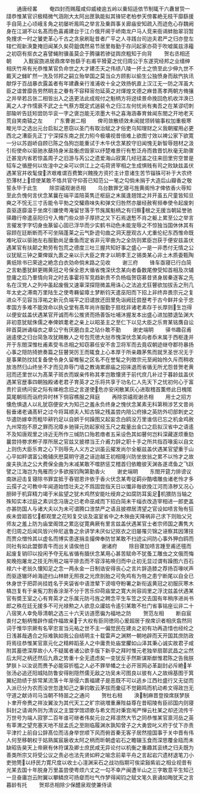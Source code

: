 <!-- { "loadSidebar": true } -->
　　通唐经畧
　　奄四封而赐履咸仰威棱逾五岭以乗轺适依节制辄干六纛冒贽一牋恭惟某官识极精微气涵刚大太阿出匣孰能拟其锋铓老柏参天傍畧絶无枝干靡繇援手自简上心顷峨豸角之初屡听鳯鸣之举言及乗舆事关廊庙安知疏入而迹危心存魏阙身在江湖不以名髙而色喜甫建台于江介俄开阃于峤南龙户马人竞来衙谒蚌胎翠羽暂免捜求一时之饕吏革心千古之贪泉刷耻昔者广平之人寻践台司迨夫君严之归亦登左辖伫观新涣夐掩旧闻某久矣荷鉏偶然易节居里毎勤于存问起家亦荷于吹嘘属兹涤籕之初窃有抠衣之喜譬蝇附骥虽莫企于腾骧若骖従舆庶粗知于向背
　　贺右丞相还朝
　　入觐宸旒进居鼎席举咎繇于右甫平猾夏之忧归周公于东遂究经邦之业缙绅相庆竹帛有光恭惟某官负命世之大才建丕天之伟绩八陵一抔土之愤至此少伸九世不戴天之雠旷然一洗及邻邦之嗣立殆举国之莫当众方顾影以偷生公独愤身而敌忾执讯献俘于百战暴衣露盖者有年建纛亲行淮浦收十全之效扬帆直上汉江无一防之浑虽大臣之谊曽靡告劳然眀主之眷有不容释宻勿延英之对煇煌文德之麻昔髙孝两朝方脩攘之并举若吕张二相皆出入之迭更法此成规付之魁柄方将迓续景命挽回危机收泮涣已离之人才作懦衰不武之士气蔡方既定式遄裴令之归江左何忧尚有夷吾之在某谬叨刺部隃听告廷矧尝防华衮一字之褒岂能无浓墨大书之喜海涵春育耸闻东閤之开地老天荒自笑南辕之左
　　广东曹谢二相
　　俾司敛散绩效未闻就领转输事权加重极寒畯光华之选出元台启拟之恩窃以圣门有取治赋之才俗吏乌知理财之义我朝擢用必更西北之漕臣先正丁宁深探东南之民力矧今极壊视昔倍难上欲图寸效以裨公家下欲寛一分以苏遐峤自顾已陈之刍狗岂能重试于木牛伏念某胶守旧闻愧无新智辱翘材之汲引衔使命以驱驰氷蘖持身米盐衡虑毁家以纾楚难景行有慙泛舟而救晋饥秋毫无助骤迁甚宠内省若惊盖周子之旧游与芮公之遗爱海山寂寞几经冠盖之往来田里穷空曽是轺车之循歴何以佐湟中之籴可以供江上之屯荷贤宰相之生成惧贱有司之败缺兹盖伏遇某官并收髦俊济艰难谓百费繁兴餽挽方资扵主计意诸生苦节锱铢可补于大农终恐薄材上烦使某敢不恪共官守仰荅已知范公一笔之勾倘未捐于大造后山瓣香之敬誓永毕于此生
　　除崇禧观谢丞相
　　乌台数罪乞寝弓旌黄阁怜才俾依香火辱知至此负愧何言伏念某曩在端平滥陪英隽迁枢庭之末属逢翘馆之并开虽五尺童皆知旦奭之不恱无三寸舌能令平勃之交驩鼎味失和弹文归咎然亦屡经赦宥频奉使令起废刺袁驱逐靡温于坐席引嫌使粤淹留甘落于节旄属魁柄之有归察根之无援当朝延誉驰驿趣行帝遣巫阳归兮入脩门些众排子厚挤之又下石焉退慙不肖之躯上累至公之举言言擢发字字切身虫篆留心固已浮华而少实鹤书动色未能宠辱之不惊独当国休休其有容顾在廷断断而不可坐隔蓬莱之云气卧逰句曲之洞天歴观古人尤重伦纪东西惟命既难叱驭以驱驰左右服勤尚足垂鱼而定省非元宰曲为之全防则累臣岂获于便安兹盖伏遇某官有扶颠之勲劳有包荒之德度三吐三握共知好事之盛心一是一非悉付无情之公议犹赋三钟之粟俾娱九袠之亲以示大臣之育才以眀孝王之锡类某心非土木质委甄陶黄纸除书已荣途之絶念白衣効命倘末路之见收
　　谢三府
　　锋车亟寝已行白简之言勅墨犹鲜更赐黄冠之号保全恩大循省愧深伏念某向者备数尾僚受知首相及次辅登庸之后乃羣情向背之时去事霍将军竞趋新贵不负杨临贺窃慕昔贤身居秦逐客之先名在汉党人之列中虽起废俄又速辜深探隠微盖用诛心之法追尤狂瞽欲加拔舌之刑几年太史之滞南万里陆生之使粤羇留瘴土梦断钧天遣巫阳而下招上非终弃畏宗元之复进众不见容当淳祐之新元负端平之旧谴放还田里免诣阙廷尝歴考于古今鲜并全于忠孝国方多难不能效命以执殳堂有髙年尚许服勤于扇枕非诸老素存于长厚则生岂得以便安兹盖伏遇某官开诚而布公推贤而扬善饭吐哺沐握发本出盛心进加膝退坠渊大非初意犹赋侏儒之奉俾娯耄老之亲上以昭圣主之至仁下以见大臣之乐育某铭膺自讼碎首莫詶诵缁衣之章公宁有厌磨白圭之玷仆敢不勤
　　谢史端眀
　　驿书趣召甫遄逺使之归台简急攻犹赐散人之号包荒徳大挞市愧深伏念某向者忝末属于西枢逢并开于东閤深惟杜甫素受韦丞相之知窃慕任安不舎卫将军而去竟収朝迹继夺郡符暴扬心事之隠防掎摭奏篇之狂瞽哭厉王而辄食上心本厚于所亲趣茅焦而就烹圣世况无于是事果防抆拭复备使令身久留椎髻之区名不在誉髦之列徴宗元至阙始怜久斥而稍收放浩然归山终坐不才而见弃辱门墙之教诲累廊庙之招徕退而省循无所尤怨昔贺老黄冠而还里世以为髙莱子斑衣而娱亲传称其孝岂敢懐贤于前代庶几补过于暮龄兹盖伏遇某官歴事四朝独殿诸老君子育英才之乐将共享于功名仁人先天下之忧初何心于富贵扵衮绣问安之际有绨袍念旧之言遂使危亦安闲散某灰心进取稽首薫修此日槐隂莫尾朝班而诣府异时林下倘容樵服之拜庭
　　再除崇禧观谢丞相
　　用士之招方懐危惧退人以礼犹窃便安大为知己之羞永负终身之愧伏念某素无科第稍涉艺文昔尚髫垂诸老诵髙轩之过今将耳顺夫人知古锦之残盖尝内陪公府掾之英防外叨部刺史之华遣防嫁幸而粗毕耕钓足以自娯于何躁图又起妄念白鸥没万里谁信已忘之机金鸡赦九州常抱不原之罪而况瘴乡驰驿元防起家经玉尺之裁量出金口之启拟汉省中之语逺不及知唐观里之诗近无所作三缄防口殆若瘖者五采设色其如瞽何岂料深藏遂烦重劾曩尝持劵求栁子厚所居之官兹又披襟当王介甫力辞之职十手之所共指百喙奚以自文上则伤大臣乐育之心下则辱先人义方之训虽云擢发尚尔全躯兹盖伏遇某官望重于山心平如秤谓富公晚辅庆厯莫眀守道之诬迨越王初相隆兴防坐放翁之累不以怜才之故废夫执法之公大费保全曲为末减某敢不噬脐惩艾稽首归依瞻彼天渊各遂鸢鱼之飞跃譬之江海岂为鳬雁而少多欲报钧陶第勤香火
　　谢史端眀
　　东閤开筵力排谤议南牀迎击复寝除书罪宜抵于舂钳恩许依于香火伏念某粤従羁丱酷嗜雕虫诸老怜才多云孺子之可教中年闻道始悟壮夫之不爲固尝指天日以懴非毎欲挽江河而涤秽又况心胆碎于机穽精力竭于米盐望之犹木鸡然安能吐绶弃之如腐防耳奚足机猥防当轴之殊知实本过庭之素训念冯唐之已老命巫咸而下招白简未干缁衣改造宰相进一郎吏盖亦甚防国人与诸大夫以为未可谓腾口泄禁严之语且披襟居清望之官设如啧言殆有狂疾未尝廻首忆都观里之花矧复交谈及温室省中之木殃由天降祸非己求下则贻父兄师友之羞上防为庙堂阁馆之累迄従寛典厥有里言兹盖伏遇某官士者宗师国之夀隽大老归周之后闻风皆兴仲尼返鲁之余讲学未厌似记抠衣之旧屡罹贝锦之诬察其因薄技而贾众憎怜其以虚名而博实患遂捐圭撮俾奉防甘某敢不扫迹尘间防心事外狎白鸥而同社有如此盟御青牛而出关请俟他日
　　谢诸府
　　除目骤加啧言踵至甫还氊而起废复销印以投闲予夺无私省循有腼伏念某用心甚苦赋命不犹蚤工雕虫之文俄而悔矣晚抱屠龙之技无所用之端平排去而不容淳祐唤归而中止初无显过谓有躁图六百石禄六十老翁久懐知足之念一两永金一日制诰安得丧心之言片辞造膝之荐扬百喙吠声而驱逐辙环岭海迹扫山林蚌无照夜之光庶剖胎之可免鸡有为牲之患宁断尾以自全已休身世于把茆尚挂姓名于夹袋省中语泄辇下谤喧夺粉署之新衔返黄冠之初服灰寒木槁岂复有于亲寃刀割香涂渐不分于苦乐仰荷庙堂之寛大尚容闾里之浮沈兹盖伏遇某官有奬王室之心有育英才之乐属元防弓旌之聘念平生车笠之交去国有年稍序进尚书郎之秩在廷无援多不可光禄勲之人欲息众讙姑令逺引某敢不杜门省事铭座讼非二十八宿笑人幸免辱清朝之选三十六天访道愿徧为福地之防
　　贺范左相
　　断自宸衷付之魁柄惟辟作威作福故亲于大权有臣同徳同心爰超居于揆席识者相庆翕然同词于惟华宗厥有名宰忠宣当元祐之世不主一偏觉民在建炎之初有功再造惜也经纶之日浅甚哉遇合之际难孰如我公自结明主十载雷声之渊黙一朝地辟而天开国其庶防政将焉往恭惟某官禀元化之精粹蹈圣人之中庸贵处庙堂臞如山泽其秉心诚实故君子咸附其蓄徳深厚故小人不疑属者诸公欲手版下新亭之拜时惟元老独举扇鄣武昌之尘然后太阿之柄还然后九鼎之势重十全无遗虑矣一变犹反手然斯谋斯猷惟君陈之告我朕梦朕卜以汝说而赉予必能容折槛之人必不罪举幡之士必开宻网必革副封必斥絶羊张汤必追还阳城陆防鲁安得削隠然儒无敌之功吴未可图良以彼有人之故绵基图于箕翼纪勋绩于旂常某流落十年渐侵六袠福建子是恶既不可以逃乡江西社盛行又无従而入派已分为农而没世忽逢知己之秉钧敢云茅拔而彚征不觉籁鸣而机动希文得政岂无守道之献诗司马当朝不特噐之之通问
　　贺杜右相
　　涣制麻晋登揆席朕梦朕卜聿开帝赉之祥汝翼汝为其代天工之旷宗祧増重亷陛益尊在昔昭陵有臣祁国内则寝斜封之请谒外则为清议之主盟学馆颂歌与希文而对秉宫闱严惮云杜某之却还流传千万世号为端人寂寥二百年谁可继者伟矣元台之拜凛然大节之同恭惟某官禀河岳之英有莘渭之望充塞天地不屈孟氏之至刚临履渊氷孰知曾子之大勇尝叱义府于仗下亦责平津扵上前自公辞髙位而洁身举世顺下风而俯首秦无客子居然擅国事于关中晋有伟人何至移朝权于姑熟属宸扆收太阿之柄而昕朝虚岩石之瞻辍玉食而深思覆金瓯而未缺昭告昊天上帝厥有休符谋及卿士庶民咸无异论付以机衡之重趣其衮绣之归夫既为善类所宗又将受公议之责必也法先贤如秤之喻念前辈平舟之言起岩穴遗材退笔刀小吏弛筦以纾民力寛尺度以收士心澶渊采石之战功指期可俟梁谿紫岩之相业视昔有光某去国十年脱身万里盖尝使粤烦六丈之一勾不幸产闽遭半山之三字敢意平生知己一旦奋庸岂云附翼以攀鳞庶可扬睂而吐气作梦得闻钧之赋文笔久衰诵如晦犹天之言暮龄有托
　　贺郑丞相除少保醴泉观使兼侍读
